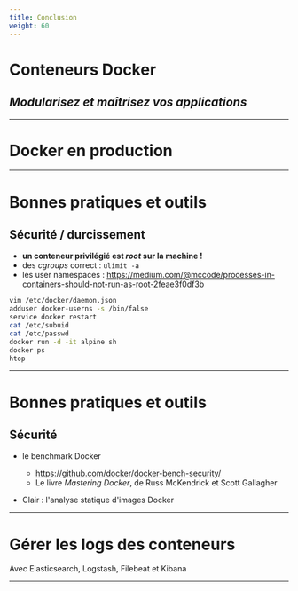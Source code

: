 ```yaml
---
title: Conclusion
weight: 60
---
```


# Conteneurs Docker

## _Modularisez et maîtrisez vos applications_

---

# Docker en production

---

# Bonnes pratiques et outils

## Sécurité / durcissement

- **un conteneur privilégié est _root_ sur la machine !**
- des _cgroups_ correct : `ulimit -a`
- les user namespaces :
  https://medium.com/@mccode/processes-in-containers-should-not-run-as-root-2feae3f0df3b

```bash
vim /etc/docker/daemon.json
adduser docker-userns -s /bin/false
service docker restart
cat /etc/subuid
cat /etc/passwd
docker run -d -it alpine sh
docker ps
htop
```

---

# Bonnes pratiques et outils

<!-- A enrichir ! -->

## Sécurité

- le benchmark Docker

  - https://github.com/docker/docker-bench-security/
  - Le livre _Mastering Docker_, de Russ McKendrick et Scott Gallagher

- Clair : l'analyse statique d'images Docker

---

# Gérer les logs des conteneurs

Avec Elasticsearch, Logstash, Filebeat et Kibana

---

<!--
# Monitorer des conteneurs

Avec Portainer

--- -->
<!--
# Tests sur des conteneurs

Ansible comme source de healthcheck

--- -->

<!-- # Exemples de cas pratiques :

Présentation d'un workflow Docker, du développement à la production -->
